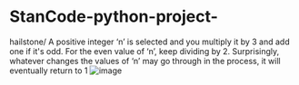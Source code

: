 # StanCode-python-project-
hailstone/
A positive integer ‘n’ is selected and you multiply it by 3 and add one if it's
odd. For the even value of ‘n’, keep dividing by 2. Surprisingly, whatever changes the values
of ‘n’ may go through in the process, it will eventually return to 1
![image](https://github.com/karenlin07/StanCode-python-project-/assets/145916628/d53a1b21-f067-4042-86d0-ee2a7fd1c97e)
